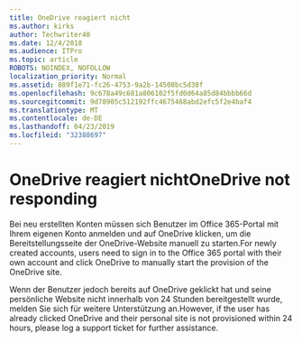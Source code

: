```yaml
---
title: OneDrive reagiert nicht
ms.author: kirks
author: Techwriter40
ms.date: 12/4/2018
ms.audience: ITPro
ms.topic: article
ROBOTS: NOINDEX, NOFOLLOW
localization_priority: Normal
ms.assetid: 889f1e71-fc26-4753-9a2b-14508bc5d38f
ms.openlocfilehash: 9c678a49c681a806102f5fd0d64a85d84bbbb66d
ms.sourcegitcommit: 9d78905c512192ffc4675468abd2efc5f2e4baf4
ms.translationtype: MT
ms.contentlocale: de-DE
ms.lasthandoff: 04/23/2019
ms.locfileid: "32388697"
---
```

# <a name="onedrive-not-responding"></a><span data-ttu-id="b7f63-102">OneDrive reagiert nicht</span><span class="sxs-lookup"><span data-stu-id="b7f63-102">OneDrive not responding</span></span>

<span data-ttu-id="b7f63-103">Bei neu erstellten Konten müssen sich Benutzer im Office 365-Portal mit Ihrem eigenen Konto anmelden und auf OneDrive klicken, um die Bereitstellungsseite der OneDrive-Website manuell zu starten.</span><span class="sxs-lookup"><span data-stu-id="b7f63-103">For newly created accounts, users need to sign in to the Office 365 portal with their own account and click OneDrive to manually start the provision of the OneDrive site.</span></span>
  
<span data-ttu-id="b7f63-104">Wenn der Benutzer jedoch bereits auf OneDrive geklickt hat und seine persönliche Website nicht innerhalb von 24 Stunden bereitgestellt wurde, melden Sie sich für weitere Unterstützung an.</span><span class="sxs-lookup"><span data-stu-id="b7f63-104">However, if the user has already clicked OneDrive and their personal site is not provisioned within 24 hours, please log a support ticket for further assistance.</span></span>
  

